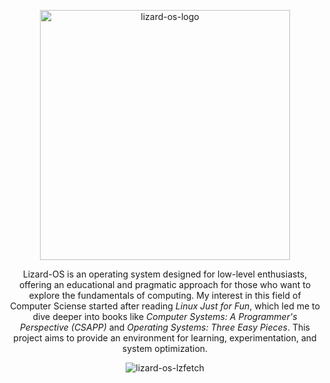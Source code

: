 <p align="center">
  <img src="https://github.com/user-attachments/assets/33c7f305-a435-4b75-8c22-39f9e8cdc589" alt="lizard-os-logo" width="400" height="400">
</p>
<p align="center">
  Lizard-OS is an operating system designed for low-level enthusiasts, offering an educational and pragmatic approach for those who want to explore the fundamentals of computing. My interest in this field of Computer Sciense started after reading <i>Linux Just for Fun</i>, which led me to dive deeper into books like <i>Computer Systems: A Programmer's Perspective (CSAPP)</i> and <i>Operating Systems: Three Easy Pieces</i>. This project aims to provide an environment for learning, experimentation, and system optimization.
</p>

<p align="center">
  <img src="https://github.com/user-attachments/assets/af496141-5a27-443f-b06d-51d6ec329179" alt="lizard-os-lzfetch">
</p>
